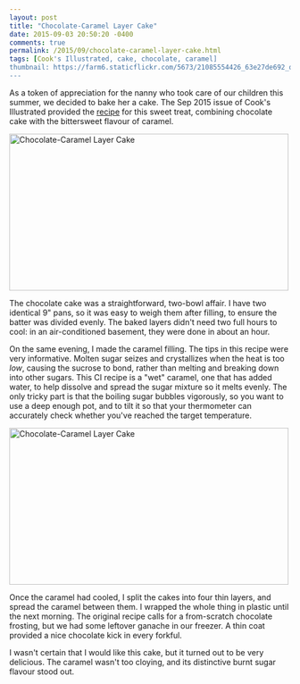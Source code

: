```yaml
---
layout: post
title: "Chocolate-Caramel Layer Cake"
date: 2015-09-03 20:50:20 -0400
comments: true
permalink: /2015/09/chocolate-caramel-layer-cake.html
tags: [Cook's Illustrated, cake, chocolate, caramel]
thumbnail: https://farm6.staticflickr.com/5673/21085554426_63e27de692_q.jpg
---
```


As a token of appreciation for the nanny who took care of our children
this summer, we decided to bake her a cake. The Sep 2015 issue of Cook's
Illustrated provided the
[recipe](http://www.treats-sf.com/2015/08/chocolate-caramel-layer-cake.html)
for this sweet treat, combining chocolate cake with the
bittersweet flavour of caramel.

<a data-flickr-embed="true"
href="https://www.flickr.com/photos/gnuf/21085554426/in/datetaken/"
title="Chocolate-Caramel Layer Cake"><img
src="https://farm6.staticflickr.com/5673/21085554426_63e27de692.jpg"
width="500" height="281" alt="Chocolate-Caramel Layer Cake"></a><script
async src="//embedr.flickr.com/assets/client-code.js"
charset="utf-8"></script>

The chocolate cake was a straightforward, two-bowl affair. I have two
identical 9" pans, so it was easy to weigh them after filling, to
ensure the batter was divided evenly. The baked layers didn't need
two full hours to cool: in an air-conditioned basement, they were
done in about an hour.

On the same evening, I made the caramel filling. The tips in this recipe
were very informative. Molten sugar seizes and crystallizes 
when the heat is too _low_, causing the sucrose to bond, rather than
melting and breaking down into other sugars. This CI recipe is a
"wet" caramel, one that has added water, to help dissolve and spread
the sugar mixture so it melts evenly. The only tricky part is that the
boiling sugar bubbles vigorously, so you want to use a deep enough pot,
and to tilt it so that your thermometer can accurately check whether
you've reached the target temperature.

<a data-flickr-embed="true"
href="https://www.flickr.com/photos/gnuf/20502610873/in/datetaken/"
title="Chocolate-Caramel Layer Cake"><img
src="https://farm6.staticflickr.com/5756/20502610873_e20498773e.jpg"
width="500" height="281" alt="Chocolate-Caramel Layer Cake"></a><script
async src="//embedr.flickr.com/assets/client-code.js"
charset="utf-8"></script>

Once the caramel had cooled, I split the cakes into four thin layers,
and spread the caramel between them. I wrapped the whole thing in
plastic until the next morning. 
The original recipe calls for a from-scratch chocolate
frosting, but we had some leftover ganache in our freezer.
A thin coat provided a nice chocolate kick in every forkful.

I wasn't certain that I would like this cake, but it turned out to be
very delicious. The caramel wasn't too cloying, and its distinctive
burnt sugar flavour stood out.
